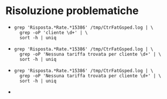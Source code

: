 # Risoluzione problematiche
- ```shell
  grep 'Risposta.*Rate.*15386' /tmp/CtrFatGsped.log | \
  	grep -oP 'cliente \d+' | \
  	sort -h | uniq
  ```
- ```shell
  grep 'Risposta.*Rate.*15386' /tmp/CtrFatGsped.log | \
  	grep -oP 'Nessuna tariffa trovata per cliente \d+' | \
  	sort -h | uniq
  ```
- ```shell
  grep 'Risposta.*Rate.*15386' /tmp/CtrFatGsped.log | \
  	grep -oP 'Nessuna tariffa trovata per cliente \d+' | \
  	sort -h | uniq
  ```
-